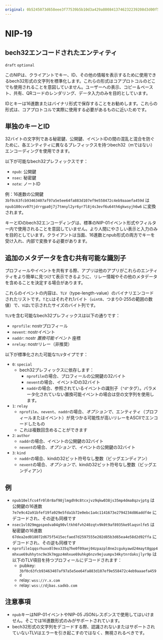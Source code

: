 ```yaml
---
original: 0b5245073d658eee3f77539b5b10d3a429a8008413746232239208d3d00f5f2e
---
```


NIP-19
======

bech32エンコードされたエンティティ
-----------------------

`draft` `optional`

このNIPは、クライアントでキー、ID、その他の情報を表示するために使用できるbech32形式の文字列を標準化します。これらの形式はコアプロトコルのどこでも使用されることを意図していません。ユーザーへの表示、コピー＆ペースト、共有、QRコードのレンダリング、データ入力のみを目的としています。

IDとキーは16進数またはバイナリ形式で保存することをお勧めします。これらの形式は、コアプロトコルで実際に使用する必要があるものに近いためです。

## 単独のキーとID

32バイトの文字列である秘密鍵、公開鍵、イベントIDの間の混乱と混合を防ぐために、各エンティティに異なるプレフィックスを持つbech32（mではない）エンコーディングを使用できます。

以下が可能なbech32プレフィックスです：

  - `npub`: 公開鍵
  - `nsec`: 秘密鍵
  - `note`: ノートID

例：16進数の公開鍵 `3bf0c63fcb93463407af97a5e5ee64fa883d107ef9e558472c4eb9aaaefa459d` は `npub180cvv07tjdrrgpa0j7j7tmnyl2yr6yr7l8j4s3evf6u64th6gkwsyjh6w6` に変換されます。

キーとIDのbech32エンコーディングは、標準のNIP-01イベント形式やフィルター内で使用されることを意図していません。より人間にやさしい表示と入力のみを目的としています。クライアントは当面、16進数とnpub形式の両方でキーを受け入れ、内部で変換する必要があります。

## 追加のメタデータを含む共有可能な識別子

プロフィールやイベントを共有する際、アプリは他のアプリがこれらのエンティティをより簡単に見つけて表示できるように、リレー情報やその他のメタデータを含めることを決定する場合があります。

これらのイベントの内容は、`TLV`（type-length-value）のバイナリエンコードされたリストです。`T`と`L`はそれぞれ1バイト（`uint8`、つまり0-255の範囲の数値）で、`V`は`L`で示されたサイズのバイト列です。

`TLV`を含む可能なbech32プレフィックスは以下の通りです：

  - `nprofile`: nostrプロフィール
  - `nevent`: nostrイベント
  - `naddr`: nostr _置換可能イベント_ 座標
  - `nrelay`: nostrリレー（非推奨）

以下が標準化された可能な`TLV`タイプです：

- `0`: `special`
  - bech32プレフィックスに依存します：
    - `nprofile`の場合、プロフィールの公開鍵の32バイト
    - `nevent`の場合、イベントIDの32バイト
    - `naddr`の場合、参照されているイベントの識別子（`"d"`タグ）。パラメータ化されていない置換可能イベントの場合は空の文字列を使用します。
- `1`: `relay`
  - `nprofile`、`nevent`、`naddr`の場合、_オプションで_、エンティティ（プロフィールまたはイベント）が見つかる可能性が高いリレーをASCIIでエンコードしたもの
  - これは複数回含めることができます
- `2`: `author`
  - `naddr`の場合、イベントの公開鍵の32バイト
  - `nevent`の場合、_オプションで_、イベントの公開鍵の32バイト
- `3`: `kind`
  - `naddr`の場合、kindの32ビット符号なし整数（ビッグエンディアン）
  - `nevent`の場合、_オプションで_、kindの32ビット符号なし整数（ビッグエンディアン）

## 例

- `npub10elfcs4fr0l0r8af98jlmgdh9c8tcxjvz9qkw038js35mp4dma8qzvjptg` は公開鍵の16進数 `7e7e9c42a91bfef19fa929e5fda1b72e0ebc1a4c1141673e2794234d86addf4e` にデコードされ、その逆も同様です
- `nsec1vl029mgpspedva04g90vltkh6fvh240zqtv9k0t9af8935ke9laqsnlfe5` は秘密鍵の16進数 `67dea2ed018072d675f5415ecfaed7d2597555e202d85b3d65ea4e58d2d92ffa` にデコードされ、その逆も同様です
- `nprofile1qqsrhuxx8l9ex335q7he0f09aej04zpazpl0ne2cgukyawd24mayt8gpp4mhxue69uhhytnc9e3k7mgpz4mhxue69uhkg6nzv9ejuumpv34kytnrdaksjlyr9p` は以下のTLV項目を持つプロフィールにデコードされます：
  - pubkey: `3bf0c63fcb93463407af97a5e5ee64fa883d107ef9e558472c4eb9aaaefa459d`
  - relay: `wss://r.x.com`
  - relay: `wss://djbas.sadkb.com`

## 注意事項

- `npub`キーはNIP-01イベントやNIP-05 JSONレスポンスで使用してはいけません。そこでは16進数形式のみがサポートされています。
- bech32形式の文字列をデコードする際、認識されないまたはサポートされていないTLVはエラーを引き起こすのではなく、無視されるべきです。